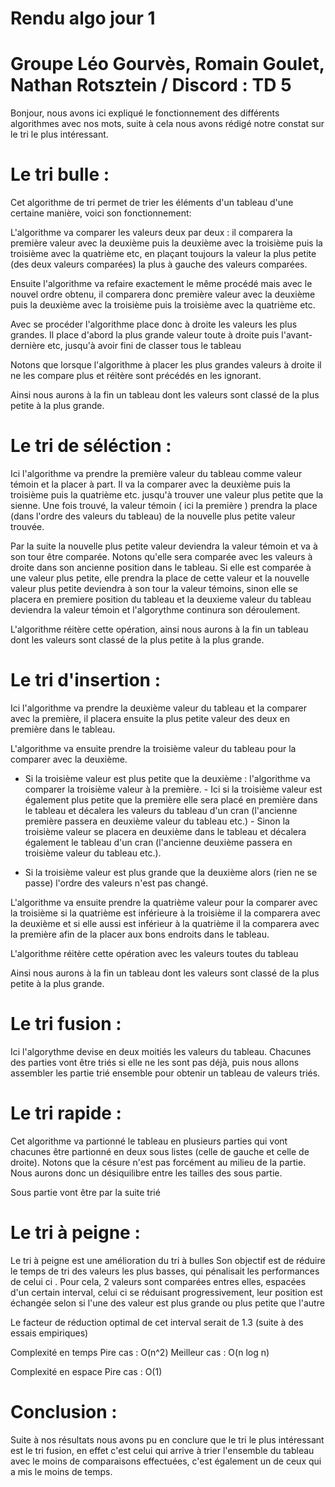 # Rendu algo jour 1
# Groupe Léo Gourvès, Romain Goulet, Nathan Rotsztein / Discord : TD 5

Bonjour, nous avons ici expliqué le fonctionnement des différents algorithmes avec nos mots, suite à cela nous avons rédigé notre constat sur le tri le plus intéressant.


# Le tri bulle : 

Cet algorithme de tri permet de trier les éléments d'un tableau d'une certaine manière, voici son fonctionnement:  

L'algorithme va comparer les valeurs deux par deux : il comparera la première valeur avec la deuxième puis la deuxième avec la troisième puis la troisième avec la quatrième etc, en plaçant toujours la valeur la plus petite (des deux valeurs comparées) la plus à gauche des valeurs comparées.

Ensuite l'algorithme va refaire exactement le même procédé mais avec le nouvel ordre obtenu, il comparera donc première valeur avec la deuxième puis la deuxième avec la troisième puis la troisième avec la quatrième etc.

Avec se procéder l'algorithme place donc à droite les valeurs les plus grandes. Il place d'abord la plus grande valeur toute à droite puis l'avant-dernière etc, jusqu'à avoir fini de classer tous le tableau

Notons que lorsque l'algorithme à placer les plus grandes valeurs à droite il ne les compare plus et réitère sont précédés en les ignorant.

Ainsi nous aurons à la fin un tableau dont les valeurs sont classé de la plus petite à la plus grande.



# Le tri de séléction : 

Ici l'algorithme va prendre la première valeur du tableau comme valeur témoin et la placer à part. Il va la comparer avec la deuxième puis la troisième puis la quatrième etc. jusqu'à trouver une valeur plus petite que la sienne. Une fois trouvé, la valeur témoin ( ici la première ) prendra la place (dans l'ordre des valeurs du tableau) de la nouvelle plus petite valeur trouvée.

Par la suite la nouvelle plus petite valeur deviendra la valeur témoin et va à son tour être comparée. Notons qu'elle sera comparée avec les valeurs à droite dans son ancienne position dans le tableau. 
Si elle est comparée à une valeur plus petite, elle prendra la place de cette valeur et la nouvelle valeur plus petite deviendra à son tour la valeur témoins, sinon elle se placera en premiere position du tableau et la deuxieme valeur du tableau deviendra la valeur témoin et l'algorythme continura son déroulement.   

L'algorithme réitère cette opération, ainsi nous aurons à la fin un tableau dont les valeurs sont classé de la plus petite à la plus grande.



# Le tri d'insertion : 

Ici l'algorithme va prendre la deuxième valeur du tableau et la comparer avec la première, il placera ensuite la plus petite valeur des deux en première dans le tableau.

L'algorithme va ensuite prendre la troisième valeur du tableau pour la comparer avec la deuxième.

-   Si la troisième valeur est plus petite que la deuxième : l'algorithme va comparer la troisième valeur à la première. 
        -   Ici si la troisième valeur est également plus petite que la première elle sera placé en première dans le tableau et décalera les valeurs du tableau d'un cran (l'ancienne première passera en deuxième valeur du tableau etc.) 
        -   Sinon la troisième valeur se placera en deuxième dans le tableau et décalera également le tableau d'un cran (l'ancienne deuxième passera en troisième valeur du tableau etc.).

-   Si la troisième valeur est plus grande que la deuxième alors (rien ne se passe) l'ordre des valeurs n'est pas changé.

L'algorithme va ensuite prendre la quatrième valeur pour la comparer avec la troisième si la quatrième est inférieure à la troisième il la comparera avec la deuxième et si elle aussi est inférieur à la quatrième il la comparera avec la première afin de la placer aux bons endroits dans le tableau.

L'algorithme réitère cette opération avec les valeurs toutes du tableau

Ainsi nous aurons à la fin un tableau dont les valeurs sont classé de la plus petite à la plus grande.



# Le tri fusion : 

Ici l'algorythme devise en deux moitiés les valeurs du tableau. Chacunes des parties vont être triés si elle ne les sont pas déjà, puis nous allons assembler les partie trié ensemble pour obtenir un tableau de valeurs triés. 



# Le tri rapide : 

Cet algorithme va partionné le tableau en plusieurs parties qui vont chacunes être partionné en deux sous listes (celle de gauche et celle de droite). Notons que la césure n'est pas forcément au milieu de la partie. Nous aurons donc un désiquilibre entre les tailles des sous partie.

Sous partie vont être par la suite trié






# Le tri à peigne :

Le tri à peigne est une amélioration du tri à bulles Son objectif est de réduire le temps de tri des valeurs les plus basses, qui pénalisait les performances de celui ci .
Pour cela, 2 valeurs sont comparées entres elles, espacées d'un certain interval, celui ci se réduisant progressivement, leur position est échangée selon si l'une des valeur est plus grande ou plus petite que l'autre

Le facteur de réduction optimal de cet interval serait de 1.3 (suite à des essais empiriques)

Complexité en temps Pire cas : O(n^2) Meilleur cas : O(n log n)

Complexité en espace Pire cas : O(1)




# Conclusion :

Suite à nos résultats nous avons pu en conclure que le tri le plus intéressant est le tri fusion, en effet c'est celui qui arrive à trier l'ensemble du tableau avec le moins de comparaisons effectuées, c'est également un de ceux qui a mis le moins de temps.
